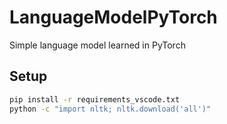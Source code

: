 # LanguageModelPyTorch
Simple language model learned in PyTorch


## Setup
```bash
pip install -r requirements_vscode.txt
python -c "import nltk; nltk.download('all')"
```
